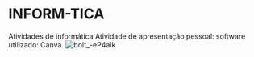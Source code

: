   # INFORM-TICA
Atividades de informática
Atividade de apresentação pessoal: software utilizado: Canva.
![bolt_-eP4aik](https://github.com/user-attachments/assets/1c2678e1-3fd7-461a-87ef-08b1d70e506e)
